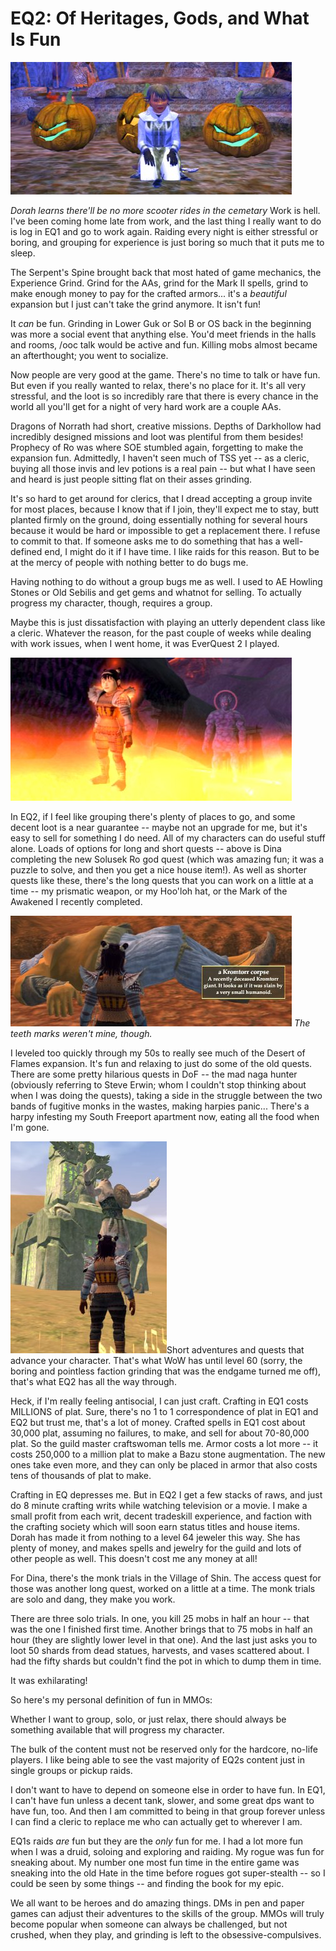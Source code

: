 # EQ2: Of Heritages, Gods, and What Is Fun

![Pumpkins!](../uploads/2006/10/dorah-pumpkins.jpg)



*Dorah learns there'll be no more scooter rides in the cemetary*
Work is hell. I've been coming home late from work, and the last thing I really want to do is log in EQ1 and go to work again. Raiding every night is either stressful or boring, and grouping for experience is just boring so much that it puts me to sleep.

The Serpent's Spine brought back that most hated of game mechanics, the Experience Grind. Grind for the AAs, grind for the Mark II spells, grind to make enough money to pay for the crafted armors... it's a *beautiful* expansion but I just can't take the grind anymore. It isn't fun!

It *can* be fun. Grinding in Lower Guk or Sol B or OS back in the beginning was more a social event that anything else. You'd meet friends in the halls and rooms, /ooc talk would be active and fun. Killing mobs almost became an afterthought; you went to socialize.

Now people are very good at the game. There's no time to talk or have fun. But even if you really wanted to relax, there's no place for it. It's all very stressful, and the loot is so incredibly rare that there is every chance in the world all you'll get for a night of very hard work are a couple AAs.

Dragons of Norrath had short, creative missions. Depths of Darkhollow had incredibly designed missions and loot was plentiful from them besides! Prophecy of Ro was where SOE stumbled again, forgetting to make the expansion fun. Admittedly, I haven't seen much of TSS yet -- as a cleric, buying all those invis and lev potions is a real pain -- but what I have seen and heard is just people sitting flat on their asses grinding.

It's so hard to get around for clerics, that I dread accepting a group invite for most places, because I know that if I join, they'll expect me to stay, butt planted firmly on the ground, doing essentially nothing for several hours because it would be hard or impossible to get a replacement there. I refuse to commit to that. If someone asks me to do something that has a well-defined end, I might do it if I have time. I like raids for this reason. But to be at the mercy of people with nothing better to do bugs me.

Having nothing to do without a group bugs me as well. I used to AE Howling Stones or Old Sebilis and get gems and whatnot for selling. To actually progress my character, though, requires a group.

Maybe this is just dissatisfaction with playing an utterly dependent class like a cleric. Whatever the reason, for the past couple of weeks while dealing with work issues, when I went home, it was EverQuest 2 I played.

![Bridge of Fire](../uploads/2006/10/dina-fire.jpg)

In EQ2, if I feel like grouping there's plenty of places to go, and some decent loot is a near guarantee -- maybe not an upgrade for me, but it's easy to sell for something I do need. All of my characters can do useful stuff alone. Loads of options for long and short quests -- above is Dina completing the new Solusek Ro god quest (which was amazing fun; it was a puzzle to solve, and then you get a nice house item!). As well as shorter quests like these, there's the long quests that you can work on a little at a time -- my prismatic weapon, or my Hoo'loh hat, or the Mark of the Awakened I recently completed.

![CSI: DoF](../uploads/2006/10/dina-giant.jpg)
*The teeth marks weren't mine, though.*

I leveled too quickly through my 50s to really see much of the Desert of Flames expansion. It's fun and relaxing to just do some of the old quests. There are some pretty hilarious quests in DoF -- the mad naga hunter (obviously referring to Steve Erwin; whom I couldn't stop thinking about when I was doing the quests), taking a side in the struggle between the two bands of fugitive monks in the wastes, making harpies panic... There's a harpy infesting my South Freeport apartment now, eating all the food when I'm gone.

![Prophet](../uploads/2006/10/dina-prophet.jpg)Short adventures and quests that advance your character. That's what WoW has until level 60 (sorry, the boring and pointless faction grinding that was the endgame turned me off), that's what EQ2 has all the way through.

Heck, if I'm really feeling antisocial, I can just craft. Crafting in EQ1 costs MILLIONS of plat. Sure, there's no 1 to 1 correspondence of plat in EQ1 and EQ2 but trust me, that's a lot of money. Crafted spells in EQ1 cost about 30,000 plat, assuming no failures, to make, and sell for about 70-80,000 plat. So the guild master craftswoman tells me. Armor costs a lot more -- it costs 250,000 to a million plat to make a Bazu stone augmentation. The new ones take even more, and they can only be placed in armor that also costs tens of thousands of plat to make.

Crafting in EQ depresses me. But in EQ2 I get a few stacks of raws, and just do 8 minute crafting writs while watching television or a movie. I make a small profit from each writ, decent tradeskill experience, and faction with the crafting society which will soon earn status titles and house items. Dorah has made it from nothing to a level 64 jeweler this way. She has plenty of money, and makes spells and jewelry for the guild and lots of other people as well. This doesn't cost me any money at all!

For Dina, there's the monk trials in the Village of Shin. The access quest for those was another long quest, worked on a little at a time. The monk trials are solo and dang, they make you work.

There are three solo trials. In one, you kill 25 mobs in half an hour -- that was the one I finished first time. Another brings that to 75 mobs in half an hour (they are slightly lower level in that one). And the last just asks you to loot 50 shards from dead statues, harvests, and vases scattered about. I had the fifty shards but couldn't find the pot in which to dump them in time.

It was exhilarating!

So here's my personal definition of fun in MMOs:

Whether I want to group, solo, or just relax, there should always be something available that will progress my character.

The bulk of the content must not be reserved only for the hardcore, no-life players. I like being able to see the vast majority of EQ2s content just in single groups or pickup raids.

I don't want to have to depend on someone else in order to have fun. In EQ1, I can't have fun unless a decent tank, slower, and some great dps want to have fun, too. And then I am committed to being in that group forever unless I can find a cleric to replace me who can actually get to wherever I am.

EQ1s raids *are* fun but they are the *only* fun for me. I had a lot more fun when I was a druid, soloing and exploring and raiding. My rogue was fun for sneaking about. My number one most fun time in the entire game was sneaking into the old Hate in the time before rogues got super-stealth -- so I could be seen by some things -- and finding the book for my epic.

We all want to be heroes and do amazing things. DMs in pen and paper games can adjust their adventures to the skills of the group. MMOs will truly become popular when someone can always be challenged, but not crushed, when they play, and grinding is left to the obsessive-compulsives.


